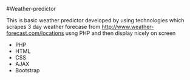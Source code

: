 #Weather-predictor

This is basic weather predictor developed by using technologies which scrapes 3 day weather forecase from http://www.weather-forecast.com/locations usng PHP and then display nicely on screen

* PHP
* HTML
* CSS
* AJAX
* Bootstrap
